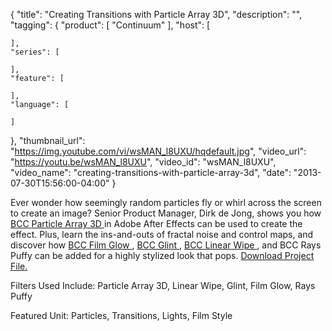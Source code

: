 {
  "title": "Creating Transitions with Particle Array 3D",
  "description": "",
  "tagging": {
    "product": [
      "Continuum"
    ],
    "host": [

    ],
    "series": [

    ],
    "feature": [

    ],
    "language": [

    ]
  },
  "thumbnail_url": "https://img.youtube.com/vi/wsMAN_l8UXU/hqdefault.jpg",
  "video_url": "https://youtu.be/wsMAN_l8UXU",
  "video_id": "wsMAN_l8UXU",
  "video_name": "creating-transitions-with-particle-array-3d",
  "date": "2013-07-30T15:56:00-04:00"
}

Ever wonder how seemingly random particles fly or whirl across the screen to
create an image? Senior Product Manager, Dirk de Jong, shows you how [ BCC
](/products/continuum/) [ Particle Array 3D
](/products/continuum-units/particles/) in Adobe After
Effects can be used to create the effect. Plus, learn the ins-and-outs of
fractal noise and control maps, and discover how [ BCC Film Glow
](/products/continuum-units/film-style/) , [ BCC Glint
](/products/continuum-units/lights/) , [ BCC Linear Wipe
](/products/continuum-units/transitions/) , and BCC Rays
Puffy can be added for a highly stylized look that pops. [ Download Project
File.](/training/free-presets-and-projects/)

Filters Used Include: Particle Array 3D, Linear Wipe, Glint, Film Glow, Rays
Puffy

Featured Unit: Particles, Transitions, Lights, Film Style


